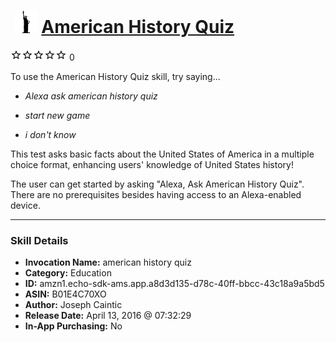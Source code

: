# &nbsp;<img src="skill_icon" alt="American History Quiz icon" width="36"> [American History Quiz](http://alexa.amazon.com/#skills/amzn1.echo-sdk-ams.app.a8d3d135-d78c-40ff-bbcc-43c18a9a5bd5)
![0 stars](../../images/ic_star_border_black_18dp_1x.png)![0 stars](../../images/ic_star_border_black_18dp_1x.png)![0 stars](../../images/ic_star_border_black_18dp_1x.png)![0 stars](../../images/ic_star_border_black_18dp_1x.png)![0 stars](../../images/ic_star_border_black_18dp_1x.png) 0

To use the American History Quiz skill, try saying...

* *Alexa ask american history quiz*

* *start new game*

* *i don't know*

This test asks basic facts about the United States of America in a multiple choice format, enhancing users' knowledge of United States history!

The user can get started by asking "Alexa, Ask American History Quiz". There are no prerequisites besides having access to an Alexa-enabled device.

***

### Skill Details

* **Invocation Name:** american history quiz
* **Category:** Education
* **ID:** amzn1.echo-sdk-ams.app.a8d3d135-d78c-40ff-bbcc-43c18a9a5bd5
* **ASIN:** B01E4C70XO
* **Author:** Joseph Caintic
* **Release Date:** April 13, 2016 @ 07:32:29
* **In-App Purchasing:** No
